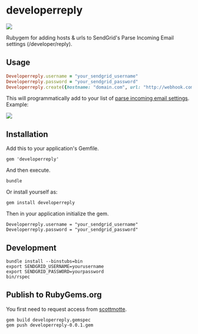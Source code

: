 # developerreply

![](https://raw.githubusercontent.com/scottmotte/developerreply/master/developerreply.jpg)

Rubygem for adding hosts & urls to SendGrid's Parse Incoming Email settings (/developer/reply).

## Usage

```ruby
Developerreply.username = "your_sendgrid_username"
Developerreply.password = "your_sendgrid_password"
Developerreply.create({hostname: "domain.com", url: "http://webhook.com/wherever"})
```

This will programmatically add to your list of [parse incoming email settings](https://sendgrid.com/developer/reply). Example:

![](https://raw.githubusercontent.com/scottmotte/developerreply/master/developerreply-0.jpg)

## Installation

Add this to your application's Gemfile.

```
gem 'developerreply'
```

And then execute.

```
bundle
```

Or install yourself as:

```
gem install developerreply
```

Then in your application initialize the gem.

```
Developerreply.username = "your_sendgrid_username"
Developerreply.password = "your_sendgrid_password"
```

## Development

```
bundle install --binstubs=bin
export SENDGRID_USERNAME=yourusername
export SENDGRID_PASSWORD=yourpassword
bin/rspec
```

## Publish to RubyGems.org

You first need to request access from [scottmotte](http://github.com/scottmotte).

```
gem build developerreply.gemspec
gem push developerreply-0.0.1.gem
```
